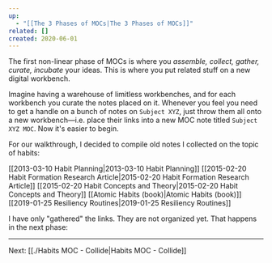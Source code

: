 ```yaml
---
up:
  - "[[The 3 Phases of MOCs|The 3 Phases of MOCs]]"
related: []
created: 2020-06-01
---
```

The first non-linear phase of MOCs is where you *assemble, collect, gather, curate, incubate* your ideas. This is where you put related stuff on a new digital workbench.

Imagine having a warehouse of limitless workbenches, and for each workbench you curate the notes placed on it. Whenever you feel you need to get a handle on a bunch of notes on `Subject XYZ`,  just throw them all onto a new workbench—i.e. place their links into a new MOC note titled `Subject XYZ MOC`. Now it's easier to begin.

For our walkthrough, I decided to compile old notes I collected on the topic of habits:

[[2013-03-10 Habit Planning|2013-03-10 Habit Planning]]
[[2015-02-20 Habit Formation Research Article|2015-02-20 Habit Formation Research Article]]
[[2015-02-20 Habit Concepts and Theory|2015-02-20 Habit Concepts and Theory]]
[[Atomic Habits (book)|Atomic Habits (book)]]
[[2019-01-25 Resiliency Routines|2019-01-25 Resiliency Routines]]

I have only "gathered" the links. They are not organized yet. That happens in the next phase:

---
Next: [[./Habits MOC - Collide|Habits MOC - Collide]]



















































